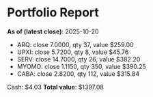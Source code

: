 # Portfolio Report
**As of (latest close)**: 2025-10-20

- ARQ: close 7.0000, qty 37, value $259.00
- UPXI: close 5.7200, qty 8, value $45.76
- SERV: close 14.7000, qty 26, value $382.20
- MYOMO: close 1.1150, qty 350, value $390.25
- CABA: close 2.8200, qty 112, value $315.84

Cash: $4.03
**Total value**: $1397.08
